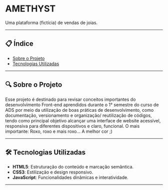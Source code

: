 # AMETHYST

Uma plataforma (fictícia) de vendas de joias. 

---

## 📋 Índice
- [Sobre o Projeto](#sobre-o-projeto)
- [Tecnologias Utilizadas](#tecnologias-utilizadas)

---

## 🔍 Sobre o Projeto

Esse projeto é destinado para revisar conceitos importantes do desenvolvimento Front-end aprendidos durante o 1° semestre do curso de ADS por meio da utilização de boas práticas de desenvolvimento, como documentação, versionamento e organização/ reutilização de códigos, tendo como principal objetivo alcançar uma interface de website acessível, responsiva para diferentes dispositivos e claro, funcional. O mais importante: Roxo, roxo e mais roxo... A melhor cor ;)

---

## 🛠️ Tecnologias Utilizadas

- **HTML5**: Estruturação do conteúdo e marcação semântica.
- **CSS3**: Estilização e design responsivo.
- **JavaScript**: Funcionalidades dinâmicas e interatividade.

---